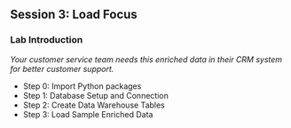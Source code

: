 ## Session 3: Load Focus

### Lab Introduction

*Your customer service team needs this enriched data in their CRM system for better customer support.*

- Step 0: Import Python packages
- Step 1: Database Setup and Connection
- Step 2: Create Data Warehouse Tables
- Step 3: Load Sample Enriched Data
